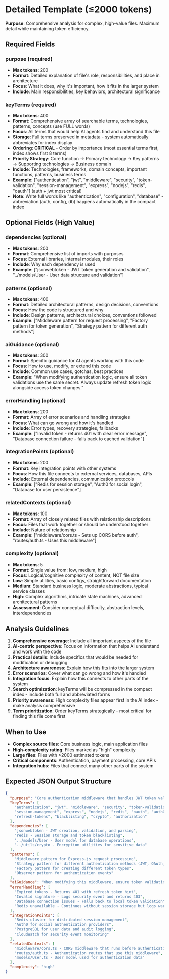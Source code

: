 # Detailed Template (≤2000 tokens)

**Purpose**: Comprehensive analysis for complex, high-value files. Maximum detail while maintaining token efficiency.

## Required Fields

### purpose (required)
- **Max tokens**: 200
- **Format**: Detailed explanation of file's role, responsibilities, and place in architecture
- **Focus**: What it does, why it's important, how it fits in the larger system
- **Include**: Main responsibilities, key behaviors, architectural significance

### keyTerms (required)
- **Max tokens**: 400
- **Format**: Comprehensive array of searchable terms, technologies, patterns, concepts (use FULL words)
- **Focus**: All terms that would help AI agents find and understand this file
- **Storage**: Full terms preserved in metadata - system automatically abbreviates for index display
- **Ordering**: **CRITICAL** - Order by importance (most essential terms first, index shows first 8 terms)
- **Priority Strategy**: Core function → Primary technology → Key patterns → Supporting technologies → Business domain
- **Include**: Technologies, frameworks, domain concepts, important functions, patterns, business terms
- **Example**: ["authentication", "jwt", "middleware", "security", "token-validation", "session-management", "express", "nodejs", "redis", "oauth"] (auth + jwt most critical)
- **Note**: Write full words like "authentication", "configuration", "database" - abbreviation (auth, config, db) happens automatically in the compact index

## Optional Fields (High Value)

### dependencies (optional)
- **Max tokens**: 200
- **Format**: Comprehensive list of imports with purposes
- **Focus**: External libraries, internal modules, their roles
- **Include**: Why each dependency is used
- **Example**: ["jsonwebtoken - JWT token generation and validation", "../models/User - User data structure and validation"]

### patterns (optional)
- **Max tokens**: 400
- **Format**: Detailed architectural patterns, design decisions, conventions
- **Focus**: How the code is structured and why
- **Include**: Design patterns, architectural choices, conventions followed
- **Example**: ["Middleware pattern for request processing", "Factory pattern for token generation", "Strategy pattern for different auth methods"]

### aiGuidance (optional)
- **Max tokens**: 300
- **Format**: Specific guidance for AI agents working with this code
- **Focus**: How to use, modify, or extend this code
- **Include**: Common use cases, gotchas, best practices
- **Example**: "When modifying authentication logic, ensure all token validations use the same secret. Always update refresh token logic alongside access token changes."

### errorHandling (optional)
- **Max tokens**: 200
- **Format**: Array of error scenarios and handling strategies
- **Focus**: What can go wrong and how it's handled
- **Include**: Error types, recovery strategies, fallbacks
- **Example**: ["Invalid token - returns 401 with clear error message", "Database connection failure - falls back to cached validation"]

### integrationPoints (optional)
- **Max tokens**: 200
- **Format**: Key integration points with other systems
- **Focus**: How this file connects to external services, databases, APIs
- **Include**: External dependencies, communication protocols
- **Example**: ["Redis for session storage", "Auth0 for social login", "Database for user persistence"]

### relatedContexts (optional)
- **Max tokens**: 100
- **Format**: Array of closely related files with relationship descriptions
- **Focus**: Files that work together or should be understood together
- **Include**: Nature of relationship
- **Example**: ["middleware/cors.ts - Sets up CORS before auth", "routes/auth.ts - Uses this middleware"]

### complexity (optional)
- **Max tokens**: 5
- **Format**: Single value from: low, medium, high
- **Focus**: Logical/cognitive complexity of content, NOT file size
- **Low**: Simple utilities, basic configs, straightforward documentation
- **Medium**: Standard business logic, moderate abstractions, typical service classes
- **High**: Complex algorithms, intricate state machines, advanced architectural patterns
- **Assessment**: Consider conceptual difficulty, abstraction levels, interdependencies

## Analysis Guidelines

1. **Comprehensive coverage**: Include all important aspects of the file
2. **AI-centric perspective**: Focus on information that helps AI understand and work with the code  
3. **Practical details**: Include specifics that would be needed for modification or debugging
4. **Architecture awareness**: Explain how this fits into the larger system
5. **Error scenarios**: Cover what can go wrong and how it's handled
6. **Integration focus**: Explain how this connects to other parts of the system
7. **Search optimization**: keyTerms will be compressed in the compact index - include both full and abbreviated forms
8. **Priority awareness**: High complexity files appear first in the AI index - make analysis comprehensive
9. **Term prioritization**: Order keyTerms strategically - most critical for finding this file come first

## When to Use
- **Complex source files**: Core business logic, main application files
- **High-complexity rating**: Files marked as "high" complexity
- **Large files**: Files with >2000 estimated tokens
- **Critical components**: Authentication, payment processing, core APIs
- **Integration hubs**: Files that connect many other parts of the system

## Expected JSON Output Structure
```json
{
  "purpose": "Core authentication middleware that handles JWT token validation, user session management, and security enforcement for all API endpoints. Integrates with multiple authentication providers and manages token lifecycle including refresh logic.",
  "keyTerms": [
    "authentication", "jwt", "middleware", "security", "token-validation", 
    "session-management", "express", "nodejs", "redis", "oauth", "auth0",
    "refresh-tokens", "blacklisting", "crypto", "authorization"
  ],
  "dependencies": [
    "jsonwebtoken - JWT creation, validation, and parsing",
    "redis - Session storage and token blacklisting",
    "../models/User - User model for database operations",
    "../utils/crypto - Encryption utilities for sensitive data"
  ],
  "patterns": [
    "Middleware pattern for Express.js request processing",
    "Strategy pattern for different authentication methods (JWT, OAuth, API keys)",
    "Factory pattern for creating different token types",
    "Observer pattern for authentication events"
  ],
  "aiGuidance": "When modifying this middleware, ensure token validation uses consistent secret management. Always test with both valid and invalid tokens. Update refresh logic carefully as it affects user sessions across the application.",
  "errorHandling": [
    "Expired tokens - Returns 401 with refresh token hint",
    "Invalid signature - Logs security event and returns 403",
    "Database connection issues - Falls back to local token validation",
    "Redis unavailable - Continues without session storage but logs warning"
  ],
  "integrationPoints": [
    "Redis cluster for distributed session management",
    "Auth0 for social authentication providers",
    "PostgreSQL for user data and audit logging",
    "CloudWatch for security event monitoring"
  ],
  "relatedContexts": [
    "middleware/cors.ts - CORS middleware that runs before authentication",
    "routes/auth.ts - Authentication routes that use this middleware",
    "models/User.ts - User model used for authentication data"
  ],
  "complexity": "high"
}
```